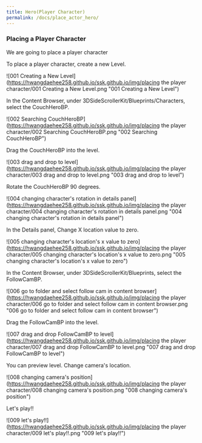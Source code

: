 ```yaml
---
title: Hero(Player Character)
permalink: /docs/place_actor_hero/
---
```


### Placing a Player Character

We are going to place a player character



To place a player character, create a new Level.

![001 Creating a New Level](https://hwangdaehee258.github.io/ssk.github.io/img/placing the player character/001 Creating a New Level.png "001 Creating a New Level")


In the Content Browser, under 3DSideScrollerKit/Blueprints/Characters, select the CouchHeroBP.

![002 Searching CouchHeroBP](https://hwangdaehee258.github.io/ssk.github.io/img/placing the player character/002 Searching CouchHeroBP.png "002 Searching CouchHeroBP")


Drag the CouchHeroBP into the level.

![003 drag and drop to level](https://hwangdaehee258.github.io/ssk.github.io/img/placing the player character/003 drag and drop to level.png "003 drag and drop to level")


Rotate the CouchHeroBP 90 degrees.

![004 changing character's rotation in details panel](https://hwangdaehee258.github.io/ssk.github.io/img/placing the player character/004 changing character's rotation in details panel.png "004 changing character's rotation in details panel")


In the Details panel, Change X location value to zero.

![005 changing character's location's x value to zero](https://hwangdaehee258.github.io/ssk.github.io/img/placing the player character/005 changing character's location's x value to zero.png "005 changing character's location's x value to zero")


In the Content Browser, under 3DSideScrollerKit/Blueprints, select the FollowCamBP.

![006 go to folder and select follow cam in content browser](https://hwangdaehee258.github.io/ssk.github.io/img/placing the player character/006 go to folder and select follow cam in content browser.png "006 go to folder and select follow cam in content browser")


Drag the FollowCamBP into the level.

![007 drag and drop FollowCamBP to level](https://hwangdaehee258.github.io/ssk.github.io/img/placing the player character/007 drag and drop FollowCamBP to level.png "007 drag and drop FollowCamBP to level")


You can preview level. Change camera's location.

![008 changing camera's position](https://hwangdaehee258.github.io/ssk.github.io/img/placing the player character/008 changing camera's position.png "008 changing camera's position")


Let's play!!

![009 let's play!!](https://hwangdaehee258.github.io/ssk.github.io/img/placing the player character/009 let's play!!.png "009 let's play!!")



